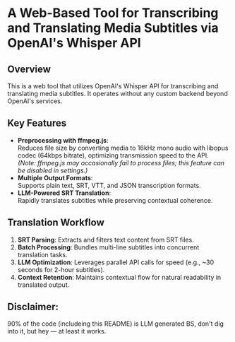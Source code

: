 # A Web-Based Tool for Transcribing and Translating Media Subtitles via OpenAI's Whisper API

## Overview  

This is a web tool that utilizes OpenAI's Whisper API for transcribing and translating media subtitles. It operates without any custom backend beyond OpenAI's services.

## Key Features  

- **Preprocessing with ffmpeg.js**:  
  Reduces file size by converting media to 16kHz mono audio with libopus codec (64kbps bitrate), optimizing transmission speed to the API.  
  *(Note: ffmpeg.js may occasionally fail to process files; this feature can be disabled in settings.)*  
- **Multiple Output Formats**:  
  Supports plain text, SRT, VTT, and JSON transcription formats.  
- **LLM-Powered SRT Translation**:  
  Rapidly translates subtitles while preserving contextual coherence.  

## Translation Workflow  

1. **SRT Parsing**: Extracts and filters text content from SRT files.  
2. **Batch Processing**: Bundles multi-line subtitles into concurrent translation tasks.  
3. **LLM Optimization**: Leverages parallel API calls for speed (e.g., ~30 seconds for 2-hour subtitles).  
4. **Context Retention**: Maintains contextual flow for natural readability in translated output.  

## Disclaimer:  

90% of the code (includeing this README) is LLM generated BS, don't dig into it, but hey — at least it works.